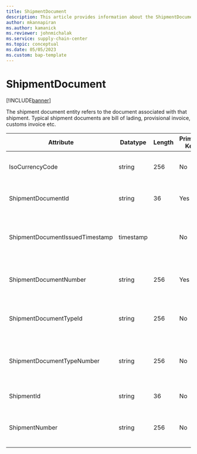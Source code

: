 ```yaml
---
title: ShipmentDocument
description: This article provides information about the ShipmentDocument entity.
author: mkannapiran
ms.author: kamanick
ms.reviewer: johnmichalak
ms.service: supply-chain-center
ms.topic: conceptual
ms.date: 05/05/2023
ms.custom: bap-template
---
```


# **ShipmentDocument**

[!INCLUDE[banner](../../includes/banner.md)]

The shipment document entity refers to the document associated with that shipment. Typical shipment documents are bill of lading, provisional invoice, customs invoice etc.


|	Attribute	|	Datatype	|	Length	|	Primary Key	|	Description	|
|---------------|--------|------|----------|-----------|
|	IsoCurrencyCode	|	string	|	256	|	No	|	The ISO 4217 currency code.	|
|	ShipmentDocumentId	|	string	|	36	|	Yes	|	The unique ID of the shipment document	|
|	ShipmentDocumentIssuedTimestamp	|	timestamp	|		|	No	|	The timestamp when the shipment document was issued.	|
|	ShipmentDocumentNumber	|	string	|	256	|	Yes	|	The unique number of the shipment document	|
|	ShipmentDocumentTypeId	|	string	|	256	|	No	|	The unique ID of the shipment document type	|
|	ShipmentDocumentTypeNumber	|	string	|	256	|	No	|	The unique number of the shipment document type	|
|	ShipmentId	|	string	|	36	|	No	|	The unique identifier of a Shipment.	|
|	ShipmentNumber	|	string	|	256	|	No	|	Shipment number of the shipment document	|

